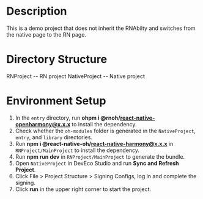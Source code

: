 # Description
This is a demo project that does not inherit the RNAbilty and switches from the native page to the RN page.


# Directory Structure
RNProject -- RN project 
NativeProject -- Native project


# Environment Setup
1. In the `entry` directory, run **ohpm i @rnoh/react-native-openharmony@x.x.x** to install the dependency.
2. Check whether the `oh-modules` folder is generated in the `NativeProject`, `entry`, and `library` directories.
3. Run **npm i @react-native-oh/react-native-harmony@x.x.x** in `RNProject/MainProject` to install the dependency.
4. Run **npm run dev** in `RNProject/MainProject` to generate the bundle.
4. Open `NativeProject` in DevEco Studio and run **Sync and Refresh Project**.
5. Click File > Project Structure > Signing Configs, log in and complete the signing.
6. Click **run** in the upper right corner to start the project.
